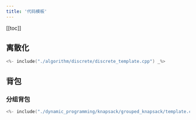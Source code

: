 ```yaml
---
title: '代码模板'
---
```


[[toc]]

## 离散化

```cpp
<%- include("./algorithm/discrete/discrete_template.cpp") _%>
```

## 背包


### 分组背包

```cpp
<%- include("./dynamic_programming/knapsack/grouped_knapsack/template.cpp") _%>
```
